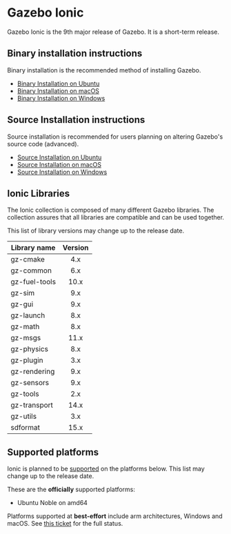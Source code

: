 # Gazebo Ionic

Gazebo Ionic is the 9th major release of Gazebo. It is a
short-term release.

## Binary installation instructions

Binary installation is the recommended method of installing Gazebo.

 * [Binary Installation on Ubuntu](install_ubuntu)
 * [Binary Installation on macOS](install_osx)
 * [Binary Installation on Windows](install_windows)

## Source Installation instructions

Source installation is recommended for users planning on altering Gazebo's source code (advanced).

 * [Source Installation on Ubuntu](install_ubuntu_src)
 * [Source Installation on macOS](install_osx_src)
 * [Source Installation on Windows](install_windows_src)

## Ionic Libraries

The Ionic collection is composed of many different Gazebo libraries. The
collection assures that all libraries are compatible and can be used together.

This list of library versions may change up to the release date.

| Library name       | Version       |
| ------------------ |:-------------:|
|   gz-cmake         |       4.x     |
|   gz-common        |       6.x     |
|   gz-fuel-tools    |       10.x     |
|   gz-sim           |       9.x     |
|   gz-gui           |       9.x     |
|   gz-launch        |       8.x     |
|   gz-math          |       8.x     |
|   gz-msgs          |      11.x     |
|   gz-physics       |       8.x     |
|   gz-plugin        |       3.x     |
|   gz-rendering     |       9.x     |
|   gz-sensors       |       9.x     |
|   gz-tools         |       2.x     |
|   gz-transport     |      14.x     |
|   gz-utils         |       3.x     |
|   sdformat         |      15.x     |

## Supported platforms

Ionic is planned to be [supported](releases) on the platforms below.
This list may change up to the release date.

These are the **officially** supported platforms:

* Ubuntu Noble on amd64

Platforms supported at **best-effort** include arm architectures, Windows and
macOS. See
[this ticket](https://github.com/gazebo-tooling/release-tools/issues/1158)
for the full status.
